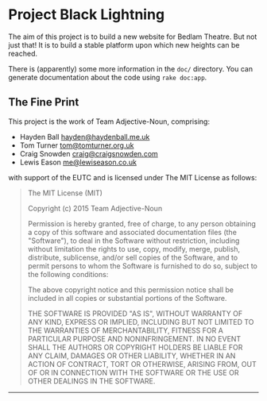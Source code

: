 # Project Black Lightning

The aim of this project is to build a new website for Bedlam Theatre.
But not just that! It is to build a stable platform upon which new
heights can be reached.

There is (apparently) some more information in the `doc/` directory.
You can generate documentation about the code using `rake doc:app`.

## The Fine Print

This project is the work of Team Adjective-Noun, comprising:

* Hayden Ball <hayden@haydenball.me.uk>
* Tom Turner <tom@tomturner.org.uk>
* Craig Snowden <craig@craigsnowden.com>
* Lewis Eason <me@lewiseason.co.uk>

with support of the EUTC and is licensed under The MIT License as follows:

> The MIT License (MIT)
>
> Copyright (c) 2015 Team Adjective-Noun
>
> Permission is hereby granted, free of charge, to any person obtaining a copy
> of this software and associated documentation files (the "Software"), to deal
> in the Software without restriction, including without limitation the rights
> to use, copy, modify, merge, publish, distribute, sublicense, and/or sell
> copies of the Software, and to permit persons to whom the Software is
> furnished to do so, subject to the following conditions:
>
> The above copyright notice and this permission notice shall be included in all
> copies or substantial portions of the Software.
>
> THE SOFTWARE IS PROVIDED "AS IS", WITHOUT WARRANTY OF ANY KIND, EXPRESS OR
> IMPLIED, INCLUDING BUT NOT LIMITED TO THE WARRANTIES OF MERCHANTABILITY,
> FITNESS FOR A PARTICULAR PURPOSE AND NONINFRINGEMENT. IN NO EVENT SHALL THE
> AUTHORS OR COPYRIGHT HOLDERS BE LIABLE FOR ANY CLAIM, DAMAGES OR OTHER
> LIABILITY, WHETHER IN AN ACTION OF CONTRACT, TORT OR OTHERWISE, ARISING FROM,
> OUT OF OR IN CONNECTION WITH THE SOFTWARE OR THE USE OR OTHER DEALINGS IN THE
> SOFTWARE.

---
